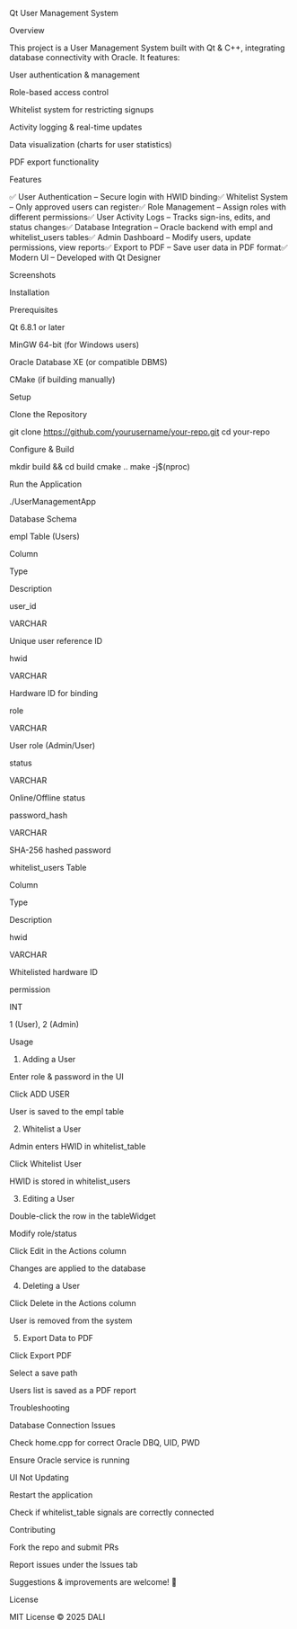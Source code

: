 Qt User Management System





Overview

This project is a User Management System built with Qt & C++, integrating database connectivity with Oracle. It features:

User authentication & management

Role-based access control

Whitelist system for restricting signups

Activity logging & real-time updates

Data visualization (charts for user statistics)

PDF export functionality

Features

✅ User Authentication – Secure login with HWID binding✅ Whitelist System – Only approved users can register✅ Role Management – Assign roles with different permissions✅ User Activity Logs – Tracks sign-ins, edits, and status changes✅ Database Integration – Oracle backend with empl and whitelist_users tables✅ Admin Dashboard – Modify users, update permissions, view reports✅ Export to PDF – Save user data in PDF format✅ Modern UI – Developed with Qt Designer

Screenshots



Installation

Prerequisites

Qt 6.8.1 or later

MinGW 64-bit (for Windows users)

Oracle Database XE (or compatible DBMS)

CMake (if building manually)

Setup

Clone the Repository

git clone https://github.com/yourusername/your-repo.git
cd your-repo

Configure & Build

mkdir build && cd build
cmake ..
make -j$(nproc)

Run the Application

./UserManagementApp

Database Schema

empl Table (Users)

Column

Type

Description

user_id

VARCHAR

Unique user reference ID

hwid

VARCHAR

Hardware ID for binding

role

VARCHAR

User role (Admin/User)

status

VARCHAR

Online/Offline status

password_hash

VARCHAR

SHA-256 hashed password

whitelist_users Table

Column

Type

Description

hwid

VARCHAR

Whitelisted hardware ID

permission

INT

1 (User), 2 (Admin)

Usage

1. Adding a User

Enter role & password in the UI

Click ADD USER

User is saved to the empl table

2. Whitelist a User

Admin enters HWID in whitelist_table

Click Whitelist User

HWID is stored in whitelist_users

3. Editing a User

Double-click the row in the tableWidget

Modify role/status

Click Edit in the Actions column

Changes are applied to the database

4. Deleting a User

Click Delete in the Actions column

User is removed from the system

5. Export Data to PDF

Click Export PDF

Select a save path

Users list is saved as a PDF report

Troubleshooting

Database Connection Issues

Check home.cpp for correct Oracle DBQ, UID, PWD

Ensure Oracle service is running

UI Not Updating

Restart the application

Check if whitelist_table signals are correctly connected

Contributing

Fork the repo and submit PRs

Report issues under the Issues tab

Suggestions & improvements are welcome! 🚀

License

MIT License © 2025 DALI
